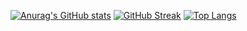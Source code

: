 [![Anurag's GitHub stats](https://github-readme-stats.vercel.app/api?username=MarcosTeles&card_width=400px&show_icons=true&theme=radical)](https://github.com/anuraghazra/github-readme-stats) [![GitHub Streak](http://github-readme-streak-stats.herokuapp.com?user=MarcosTeles&card_width=400px&theme=radical)](https://git.io/streak-stats)
[![Top Langs](https://github-readme-stats.vercel.app/api/top-langs/?username=MarcosTeles&theme=radical&layout=compact)](https://github.com/anuraghazra/github-readme-stats)
